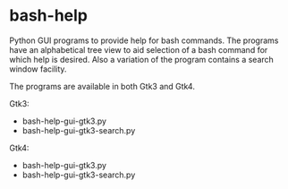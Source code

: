 # bash-help

Python GUI programs to provide help for bash commands. The programs have an alphabetical tree view to 
aid selection of a bash command for which help is desired. Also a variation of the program contains a 
search window facility.

The programs are available in both Gtk3 and Gtk4.

Gtk3:

* bash-help-gui-gtk3.py
* bash-help-gui-gtk3-search.py

Gtk4:

* bash-help-gui-gtk3.py
* bash-help-gui-gtk3-search.py
